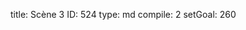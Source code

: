 title:          Scène 3
ID:             524
type:           md
compile:        2
setGoal:        260


